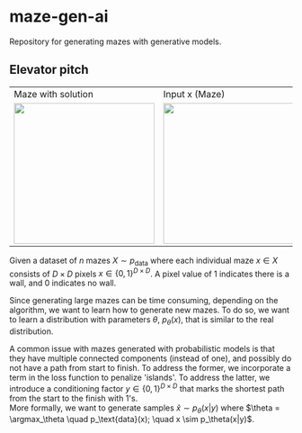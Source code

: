 # maze-gen-ai
Repository for generating mazes with generative models.


## Elevator pitch

<table>
  <tr>
    <td>Maze with solution</td>
    <td>Input x (Maze)</td>
    <td>Conditioning y (Path)</td>
  </tr>
  <tr>
    <td><img src="figures/maze_and_path.png" width="250" /></td>
    <td><img src="figures/maze.png" width="250" /></td> 
    <td><img src="figures/path.png" width="250" /></td>
  </tr>
</table>

Given a dataset of $n$ mazes $X \sim p_\text{data}$ where each individual maze $x \in X$ consists of $D\times D$ pixels $x \in \{ 0, 1 \}^{D \times D}$. A pixel value of 1 indicates there is a wall, and 0 indicates no wall. 

Since generating large mazes can be time consuming, depending on the algorithm, we want to learn how to generate new mazes. To do so, we want to learn a distribution with parameters $\theta$, $p_\theta(x)$, that is similar to the real distribution. 

A common issue with mazes generated with probabilistic models is that they have multiple connected components (instead of one), and possibly do not have a path from start to finish. To address the former, we incorporate a term in the loss function to penalize 'islands'. To address the latter, we introduce a conditioning factor $y \in \{ 0, 1 \}^{D \times D}$ that marks the shortest path from the start to the finish with $1$'s. 
\
More formally, we want to generate samples $\hat x \sim p_\theta(x|y)$ where $\theta = \argmax_\theta \quad  p_\text{data}(x); \quad x \sim p_\theta(x|y)$. 

